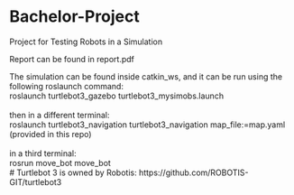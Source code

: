 # Bachelor-Project
Project for Testing Robots in a Simulation
<p> Report can be found in report.pdf </p>
<p> The simulation can be found inside catkin_ws, and it can be run using the following roslaunch command: 
<br> roslaunch turtlebot3_gazebo turtlebot3_mysimobs.launch </br>
<br>  then in a different terminal:
<br>  roslaunch turtlebot3_navigation turtlebot3_navigation map_file:=map.yaml (provided in this repo) </br>
<br>  in a third terminal:
<br>  rosrun move_bot move_bot </br>
#
Turtlebot 3 is owned by Robotis: https://github.com/ROBOTIS-GIT/turtlebot3
